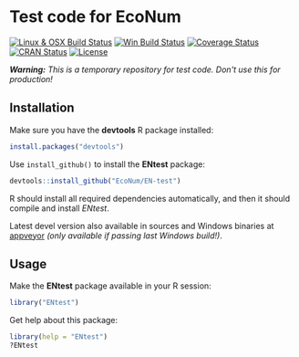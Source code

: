 
# Test code for EcoNum

[![Linux & OSX Build Status](https://travis-ci.org/EcoNum/EN-test.svg)](https://travis-ci.org/EcoNum/EN-test.)
[![Win Build Status](https://ci.appveyor.com/api/projects/status/750dxtbp6ukrkluf?svg=true)](http://ci.appveyor.com/project/phgrosjean/en-test)
[![Coverage Status](https://img.shields.io/codecov/c/github/EcoNum/EN-test/master.svg)
](https://codecov.io/github/EcoNum/EN-test?branch=master)
[![CRAN Status](http://www.r-pkg.org/badges/version/ENtest)](http://cran.r-project.org/package=ENtest)
[![License](https://img.shields.io/badge/license-MIT-blue.svg)](http://www.gnu.org/licenses/MIT)


_**Warning:** This is a temporary repository for test code. Don't use this for production!_


## Installation

Make sure you have the **devtools** R package installed:

```r
install.packages("devtools")
```

Use `install_github()` to install the **ENtest** package:

```r
devtools::install_github("EcoNum/EN-test")
```
    
R should install all required dependencies automatically, and then it should compile and install *ENtest*.

Latest devel version also available in sources and Windows binaries at [appveyor](https://ci.appveyor.com/project/phgrosjean/en-test/build/artifacts) _(only available if passing last Windows build!)_.



## Usage

Make the **ENtest** package available in your R session:

```r
library("ENtest")
```
    
Get help about this package:

```r
library(help = "ENtest")
?ENtest
```
